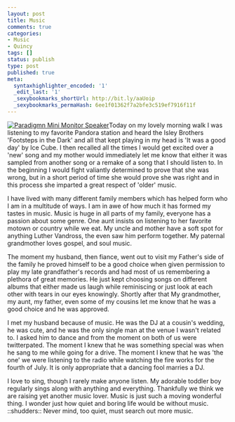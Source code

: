 ```yaml
---
layout: post
title: Music
comments: true
categories:
- Music
- Quincy
tags: []
status: publish
type: post
published: true
meta:
  syntaxhighlighter_encoded: '1'
  _edit_last: '1'
  _sexybookmarks_shortUrl: http://bit.ly/aaUoip
  _sexybookmarks_permaHash: 6ee1f01362f7a2bfe3c519ef7916f11f
---
```

<p><a href="http://www.flickr.com/photos/rgeyer/3075892157/" target="_blank"><img src="http://farm4.static.flickr.com/3138/3075892157_40c4001af8.jpg" alt="Paradigmn Mini Monitor Speaker" class="alignright"/></a>Today on my lovely morning walk I was listening to my favorite Pandora station and heard the Isley Brothers 'Footsteps in the Dark' and all that kept playing in my head is 'It was a good day' by Ice Cube.  I then recalled all the times I would get excited over a 'new' song and my mother would immediately let me know that either it was sampled from another song or a remake of a song that I should listen to.  In the beginning I would fight valiantly determined to prove that she was wrong, but in a short period of time she would prove she was right and in this process she imparted a great respect of 'older' music.</p>

<p>I have lived with many different family members which has helped form who I am in a multitude of ways.  I am in awe of how much it has formed my tastes in music.  Music is huge in all parts of my family, everyone has a passion about some genre.  One aunt insists on listening to her favorite motown or country while we eat.  My uncle and mother have a soft spot for anything Luther Vandross, the even saw him perform together.  My paternal grandmother loves gospel, and soul music.</p>

<p>The moment my husband, then fiance, went out to visit my Father's side of the family he proved himself to be a good choice when given permission to play my late grandfather's records and had most of us remembering a plethora of great memories.  He just kept choosing songs on different albums that either made us laugh while reminiscing or just look at each other with tears in our eyes knowingly.  Shortly after that My grandmother, my aunt, my father, even some of my cousins let me know that he was a good choice and he was approved.</p>

<p>I met my husband because of music.  He was the DJ at a cousin's wedding, he was cute, and he was the only single man at the venue I wasn't related to.  I asked him to dance and from the moment on both of us were twitterpated.  The moment I knew that he was something special was when he sang to me while going for a drive.  The moment I knew that he was 'the one' we were listening to the radio while watching the fire works for the fourth of July.  It is only appropriate that a dancing fool marries a DJ.</p>

<p>I love to sing, though I rarely make anyone listen.  My adorable toddler boy regularly sings along with anything and everything.  Thankfully we think we are raising yet another music lover.  Music is just such a moving wonderful thing.  I wonder just how quiet and boring life would be without music. ::shudders::  Never mind, too quiet, must search out more music.</p>
